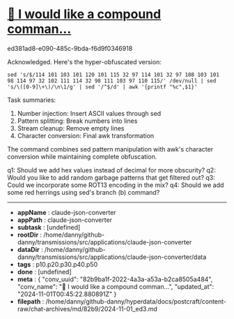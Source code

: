# [💬 I would like a compound comman...](https://claude.ai/chat/82b9ba1f-2022-4a3a-a53a-b2ca8505a484)

ed381ad8-e090-485c-9bda-f6d9f0346918

 Acknowledged. Here's the hyper-obfuscated version:

`sed 's/$/114 101 103 101 120 101 115 32 97 114 101 32 97 108 103 101 98 114 97 32 102 111 114 32 98 111 103 97 110 115/' /dev/null | sed 's/\([0-9]\+\)/\n\1/g' | sed '/^$/d' | awk '{printf "%c",$1}'`

Task summaries:
1. Number injection: Insert ASCII values through sed
2. Pattern splitting: Break numbers into lines
3. Stream cleanup: Remove empty lines
4. Character conversion: Final awk transformation

The command combines sed pattern manipulation with awk's character conversion while maintaining complete obfuscation.

q1: Should we add hex values instead of decimal for more obscurity?
q2: Would you like to add random garbage patterns that get filtered out?
q3: Could we incorporate some ROT13 encoding in the mix?
q4: Should we add some red herrings using sed's branch (b) command?

---

* **appName** : claude-json-converter
* **appPath** : claude-json-converter
* **subtask** : [undefined]
* **rootDir** : /home/danny/github-danny/transmissions/src/applications/claude-json-converter
* **dataDir** : /home/danny/github-danny/transmissions/src/applications/claude-json-converter/data
* **tags** : p10.p20.p30.p40.p50
* **done** : [undefined]
* **meta** : {
  "conv_uuid": "82b9ba1f-2022-4a3a-a53a-b2ca8505a484",
  "conv_name": "💬 I would like a compound comman...",
  "updated_at": "2024-11-01T00:45:22.880891Z"
}
* **filepath** : /home/danny/github-danny/hyperdata/docs/postcraft/content-raw/chat-archives/md/82b9/2024-11-01_ed3.md